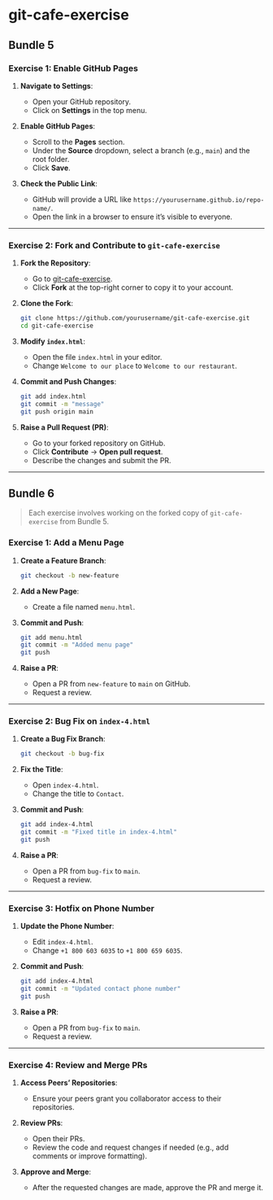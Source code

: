 # git-cafe-exercise

## **Bundle 5**

### **Exercise 1: Enable GitHub Pages**

1. **Navigate to Settings**:

   - Open your GitHub repository.
   - Click on **Settings** in the top menu.

2. **Enable GitHub Pages**:

   - Scroll to the **Pages** section.
   - Under the **Source** dropdown, select a branch (e.g., `main`) and the root folder.
   - Click **Save**.

3. **Check the Public Link**:
   - GitHub will provide a URL like `https://yourusername.github.io/repo-name/`.
   - Open the link in a browser to ensure it’s visible to everyone.

---

### **Exercise 2: Fork and Contribute to `git-cafe-exercise`**

1. **Fork the Repository**:

   - Go to [git-cafe-exercise](https://github.com/TheGymRwanda/git-cafe-exercise).
   - Click **Fork** at the top-right corner to copy it to your account.

2. **Clone the Fork**:

   ```bash
   git clone https://github.com/yourusername/git-cafe-exercise.git
   cd git-cafe-exercise
   ```

3. **Modify `index.html`**:

   - Open the file `index.html` in your editor.
   - Change `Welcome to our place` to `Welcome to our restaurant`.

4. **Commit and Push Changes**:

   ```bash
   git add index.html
   git commit -m "message"
   git push origin main
   ```

5. **Raise a Pull Request (PR)**:
   - Go to your forked repository on GitHub.
   - Click **Contribute** → **Open pull request**.
   - Describe the changes and submit the PR.

---

## **Bundle 6**

> Each exercise involves working on the forked copy of `git-cafe-exercise` from Bundle 5.

### **Exercise 1: Add a Menu Page**

1. **Create a Feature Branch**:

   ```bash
   git checkout -b new-feature
   ```

2. **Add a New Page**:

   - Create a file named `menu.html`.

3. **Commit and Push**:

   ```bash
   git add menu.html
   git commit -m "Added menu page"
   git push
   ```

4. **Raise a PR**:
   - Open a PR from `new-feature` to `main` on GitHub.
   - Request a review.

---

### **Exercise 2: Bug Fix on `index-4.html`**

1. **Create a Bug Fix Branch**:

   ```bash
   git checkout -b bug-fix
   ```

2. **Fix the Title**:

   - Open `index-4.html`.
   - Change the title to `Contact`.

3. **Commit and Push**:

   ```bash
   git add index-4.html
   git commit -m "Fixed title in index-4.html"
   git push
   ```

4. **Raise a PR**:
   - Open a PR from `bug-fix` to `main`.
   - Request a review.

---

### **Exercise 3: Hotfix on Phone Number**

1. **Update the Phone Number**:

   - Edit `index-4.html`.
   - Change `+1 800 603 6035` to `+1 800 659 6035`.

2. **Commit and Push**:

   ```bash
   git add index-4.html
   git commit -m "Updated contact phone number"
   git push
   ```

3. **Raise a PR**:
   - Open a PR from `bug-fix` to `main`.
   - Request a review.

---

### **Exercise 4: Review and Merge PRs**

1. **Access Peers’ Repositories**:

   - Ensure your peers grant you collaborator access to their repositories.

2. **Review PRs**:

   - Open their PRs.
   - Review the code and request changes if needed (e.g., add comments or improve formatting).

3. **Approve and Merge**:
   - After the requested changes are made, approve the PR and merge it.
